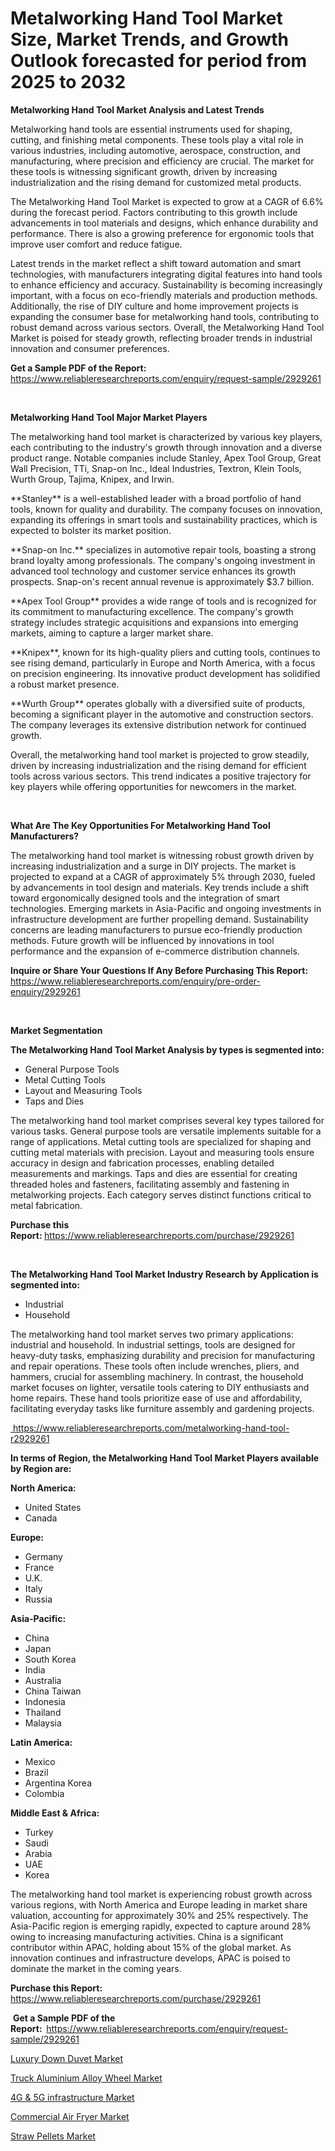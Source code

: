 <p><h1>Metalworking Hand Tool Market Size, Market Trends, and Growth Outlook forecasted for period from 2025 to 2032</h1></p><p><strong>Metalworking Hand Tool Market Analysis and Latest Trends</strong></p>
<p><p>Metalworking hand tools are essential instruments used for shaping, cutting, and finishing metal components. These tools play a vital role in various industries, including automotive, aerospace, construction, and manufacturing, where precision and efficiency are crucial. The market for these tools is witnessing significant growth, driven by increasing industrialization and the rising demand for customized metal products.</p><p>The Metalworking Hand Tool Market is expected to grow at a CAGR of 6.6% during the forecast period. Factors contributing to this growth include advancements in tool materials and designs, which enhance durability and performance. There is also a growing preference for ergonomic tools that improve user comfort and reduce fatigue.</p><p>Latest trends in the market reflect a shift toward automation and smart technologies, with manufacturers integrating digital features into hand tools to enhance efficiency and accuracy. Sustainability is becoming increasingly important, with a focus on eco-friendly materials and production methods. Additionally, the rise of DIY culture and home improvement projects is expanding the consumer base for metalworking hand tools, contributing to robust demand across various sectors. Overall, the Metalworking Hand Tool Market is poised for steady growth, reflecting broader trends in industrial innovation and consumer preferences.</p></p>
<p><strong>Get a Sample PDF of the Report:&nbsp;</strong> <a href="https://www.reliableresearchreports.com/enquiry/request-sample/2929261?utm_campaign=113&utm_medium=2&utm_source=Github&utm_content=ia&utm_term=12032025&utm_id=metalworking-hand-tool">https://www.reliableresearchreports.com/enquiry/request-sample/2929261</a></p>
<p>&nbsp;</p>
<p><strong>Metalworking Hand Tool Major Market Players</strong></p>
<p><p>The metalworking hand tool market is characterized by various key players, each contributing to the industry's growth through innovation and a diverse product range. Notable companies include Stanley, Apex Tool Group, Great Wall Precision, TTi, Snap-on Inc., Ideal Industries, Textron, Klein Tools, Wurth Group, Tajima, Knipex, and Irwin.</p><p>**Stanley** is a well-established leader with a broad portfolio of hand tools, known for quality and durability. The company focuses on innovation, expanding its offerings in smart tools and sustainability practices, which is expected to bolster its market position.</p><p>**Snap-on Inc.** specializes in automotive repair tools, boasting a strong brand loyalty among professionals. The company's ongoing investment in advanced tool technology and customer service enhances its growth prospects. Snap-on's recent annual revenue is approximately $3.7 billion.</p><p>**Apex Tool Group** provides a wide range of tools and is recognized for its commitment to manufacturing excellence. The company's growth strategy includes strategic acquisitions and expansions into emerging markets, aiming to capture a larger market share.</p><p>**Knipex**, known for its high-quality pliers and cutting tools, continues to see rising demand, particularly in Europe and North America, with a focus on precision engineering. Its innovative product development has solidified a robust market presence.</p><p>**Wurth Group** operates globally with a diversified suite of products, becoming a significant player in the automotive and construction sectors. The company leverages its extensive distribution network for continued growth.</p><p>Overall, the metalworking hand tool market is projected to grow steadily, driven by increasing industrialization and the rising demand for efficient tools across various sectors. This trend indicates a positive trajectory for key players while offering opportunities for newcomers in the market.</p></p>
<p>&nbsp;</p>
<p><strong>What Are The Key Opportunities For Metalworking Hand Tool Manufacturers?</strong></p>
<p><p>The metalworking hand tool market is witnessing robust growth driven by increasing industrialization and a surge in DIY projects. The market is projected to expand at a CAGR of approximately 5% through 2030, fueled by advancements in tool design and materials. Key trends include a shift toward ergonomically designed tools and the integration of smart technologies. Emerging markets in Asia-Pacific and ongoing investments in infrastructure development are further propelling demand. Sustainability concerns are leading manufacturers to pursue eco-friendly production methods. Future growth will be influenced by innovations in tool performance and the expansion of e-commerce distribution channels.</p></p>
<p><strong>Inquire or Share Your Questions If Any Before Purchasing This Report:</strong> <a href="https://www.reliableresearchreports.com/enquiry/pre-order-enquiry/2929261?utm_campaign=113&utm_medium=2&utm_source=Github&utm_content=ia&utm_term=12032025&utm_id=metalworking-hand-tool">https://www.reliableresearchreports.com/enquiry/pre-order-enquiry/2929261</a></p>
<p>&nbsp;</p>
<p><strong>Market Segmentation</strong></p>
<p><strong>The Metalworking Hand Tool Market Analysis by types is segmented into:</strong></p>
<p><ul><li>General Purpose Tools</li><li>Metal Cutting Tools</li><li>Layout and Measuring Tools</li><li>Taps and Dies</li></ul></p>
<p><p>The metalworking hand tool market comprises several key types tailored for various tasks. General purpose tools are versatile implements suitable for a range of applications. Metal cutting tools are specialized for shaping and cutting metal materials with precision. Layout and measuring tools ensure accuracy in design and fabrication processes, enabling detailed measurements and markings. Taps and dies are essential for creating threaded holes and fasteners, facilitating assembly and fastening in metalworking projects. Each category serves distinct functions critical to metal fabrication.</p></p>
<p><strong>Purchase this Report:&nbsp;</strong><a href="https://www.reliableresearchreports.com/purchase/2929261?utm_campaign=113&utm_medium=2&utm_source=Github&utm_content=ia&utm_term=12032025&utm_id=metalworking-hand-tool">https://www.reliableresearchreports.com/purchase/2929261</a></p>
<p>&nbsp;</p>
<p><strong>The Metalworking Hand Tool Market Industry Research by Application is segmented into:</strong></p>
<p><ul><li>Industrial</li><li>Household</li></ul></p>
<p><p>The metalworking hand tool market serves two primary applications: industrial and household. In industrial settings, tools are designed for heavy-duty tasks, emphasizing durability and precision for manufacturing and repair operations. These tools often include wrenches, pliers, and hammers, crucial for assembling machinery. In contrast, the household market focuses on lighter, versatile tools catering to DIY enthusiasts and home repairs. These hand tools prioritize ease of use and affordability, facilitating everyday tasks like furniture assembly and gardening projects.</p></p>
<p><a href="https://www.reliableresearchreports.com/metalworking-hand-tool-r2929261?utm_campaign=113&utm_medium=2&utm_source=Github&utm_content=ia&utm_term=12032025&utm_id=metalworking-hand-tool">&nbsp;https://www.reliableresearchreports.com/metalworking-hand-tool-r2929261</a></p>
<p><strong>In terms of Region, the Metalworking Hand Tool Market Players available by Region are:</strong></p>
<p>
    <p> <strong> North America: </strong>
        <ul>
            <li>United States</li>
            <li>Canada</li>
        </ul>
        </p> 
    <p> <strong> Europe: </strong>
        <ul>
            <li>Germany</li>
            <li>France</li>
            <li>U.K.</li>
            <li>Italy</li>
            <li>Russia</li>
        </ul>
        </p> 
    <p> <strong> Asia-Pacific: </strong>
        <ul>
            <li>China</li>
            <li>Japan</li>
            <li>South Korea</li>
            <li>India</li>
            <li>Australia</li>
            <li>China Taiwan</li>
            <li>Indonesia</li>
            <li>Thailand</li>
            <li>Malaysia</li>
        </ul>
        </p> 
    <p> <strong> Latin America: </strong>
        <ul>
            <li>Mexico</li>
            <li>Brazil</li>
            <li>Argentina Korea</li>
            <li>Colombia</li>
        </ul>
        </p> 
    <p> <strong> Middle East & Africa: </strong>
        <ul>
            <li>Turkey</li>
            <li>Saudi</li>
            <li>Arabia</li>
            <li>UAE</li>
            <li>Korea</li>
        </ul>
    </p>
    </p>
<p><p>The metalworking hand tool market is experiencing robust growth across various regions, with North America and Europe leading in market share valuation, accounting for approximately 30% and 25% respectively. The Asia-Pacific region is emerging rapidly, expected to capture around 28% owing to increasing manufacturing activities. China is a significant contributor within APAC, holding about 15% of the global market. As innovation continues and infrastructure develops, APAC is poised to dominate the market in the coming years.</p></p>
<p><strong>Purchase this Report: </strong><a href="https://www.reliableresearchreports.com/purchase/2929261?utm_campaign=113&utm_medium=2&utm_source=Github&utm_content=ia&utm_term=12032025&utm_id=metalworking-hand-tool">https://www.reliableresearchreports.com/purchase/2929261</a></p>
<p>&nbsp;<strong>Get a Sample PDF of the Report:&nbsp;&nbsp;</strong><a href="https://www.reliableresearchreports.com/enquiry/request-sample/2929261?utm_campaign=113&utm_medium=2&utm_source=Github&utm_content=ia&utm_term=12032025&utm_id=metalworking-hand-tool">https://www.reliableresearchreports.com/enquiry/request-sample/2929261</a></p>
<p><strong></strong></p>
<p><p><a href="https://github.com/dibesnayee/Market-Research-Report-List-1/blob/main/luxury-down-duvet-market.md?utm_campaign=113&utm_medium=2&utm_source=Github&utm_content=ia&utm_term=12032025&utm_id=metalworking-hand-tool">Luxury Down Duvet Market</a></p><p><a href="https://github.com/duzcupetriv/Market-Research-Report-List-1/blob/main/truck-aluminium-alloy-wheel-market.md?utm_campaign=113&utm_medium=2&utm_source=Github&utm_content=ia&utm_term=12032025&utm_id=metalworking-hand-tool">Truck Aluminium Alloy Wheel Market</a></p><p><a href="https://github.com/hervedeidadw/Market-Research-Report-List-1/blob/main/4g-5g-infrastructure-market.md?utm_campaign=113&utm_medium=2&utm_source=Github&utm_content=ia&utm_term=12032025&utm_id=metalworking-hand-tool">4G & 5G infrastructure Market</a></p><p><a href="https://github.com/rreynagjysma65/Market-Research-Report-List-1/blob/main/commercial-air-fryer-market.md?utm_campaign=113&utm_medium=2&utm_source=Github&utm_content=ia&utm_term=12032025&utm_id=metalworking-hand-tool">Commercial Air Fryer Market</a></p><p><a href="https://github.com/abexjeliti/Market-Research-Report-List-1/blob/main/straw-pellets-market.md?utm_campaign=113&utm_medium=2&utm_source=Github&utm_content=ia&utm_term=12032025&utm_id=metalworking-hand-tool">Straw Pellets Market</a></p></p>
